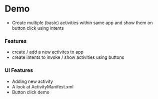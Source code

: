 # Demo
- Create multiple (basic) activities within same app and show them on button click using intents

### Features

- create / add a new activites to app
- create intents to invoke / show activities using buttons

### UI Features
- Adding new activity
- A look at ActivityManifest.xml
- Button click demo